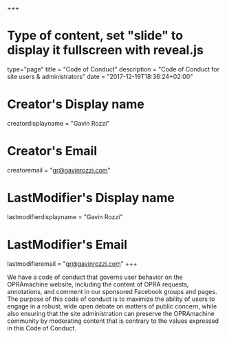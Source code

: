 +++
# Type of content, set "slide" to display it fullscreen with reveal.js
type="page"
title = "Code of Conduct"
description = "Code of Conduct for site users & administrators"
date = "2017-12-19T18:36:24+02:00"
# Creator's Display name
creatordisplayname = "Gavin Rozzi"
# Creator's Email
creatoremail = "gr@gavinrozzi.com"
# LastModifier's Display name
lastmodifierdisplayname = "Gavin Rozzi"
# LastModifier's Email
lastmodifieremail = "gr@gavinrozzi.com"
+++

We have a code of conduct that governs user behavior on the OPRAmachine website, including the content of OPRA requests, annotations, and comment in our sponsored Facebook groups and pages. The purpose of this code of conduct is to maximize the ability of users to engage in a robust, wide open debate on matters of public concern, while also ensuring that the site administration can preserve the OPRAmachine community by moderating content that is contrary to the values expressed in this Code of Conduct.
